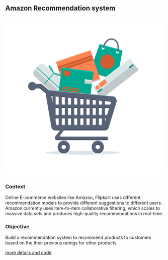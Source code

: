 ## Amazon Recommendation system
![alt text](https://github.com/kothariar/Amazon-Recommendation-System/blob/master/Amazon.png)

### Context

Online E-commerce websites like Amazon, Flipkart uses different recommendation models to provide different suggestions to different users. Amazon currently uses item-to-item collaborative filtering, which scales to massive data sets and produces high-quality recommendations in real-time.

### Objective

Build a recommendation system to recommend products to customers based on the their previous ratings for other products.

[more details and code](./amazon-recommendation-system)
